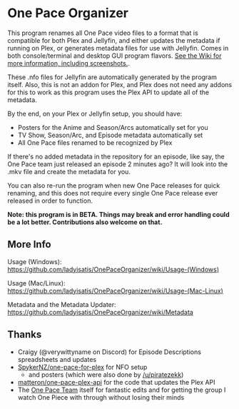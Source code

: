# One Pace Organizer

This program renames all One Pace video files to a format that is compatible for both Plex and Jellyfin, and either updates the metadata if running on Plex, or generates metadata files for use with Jellyfin. Comes in both console/terminal and desktop GUI program flavors. [See the Wiki for more information, including screenshots.](https://github.com/ladyisatis/OnePaceOrganizer/wiki).

These .nfo files for Jellyfin are automatically generated by the program itself. Also, this is not an addon for Plex, and Plex does not need any addons for this to work as this program uses the Plex API to update all of the metadata.

By the end, on your Plex or Jellyfin setup, you should have:

- Posters for the Anime and Season/Arcs automatically set for you
- TV Show, Season/Arc, and Episode metadata automatically set
- All One Pace files renamed to be recognized by Plex

If there's no added metadata in the repository for an episode, like say, the One Pace team just released an episode 2 minutes ago? It will look into the .mkv file and create the metadata for you.

You can also re-run the program when new One Pace releases for quick renaming, and this does not require every single One Pace release ever released in order to function.

**Note: this program is in BETA. Things may break and error handling could be a lot better. Contributions also welcome on that.**

## More Info

Usage (Windows): https://github.com/ladyisatis/OnePaceOrganizer/wiki/Usage-(Windows)

Usage (Mac/Linux): https://github.com/ladyisatis/OnePaceOrganizer/wiki/Usage-(Mac-Linux)

Metadata and the Metadata Updater: https://github.com/ladyisatis/OnePaceOrganizer/wiki/Metadata

## Thanks

- Craigy (@verywittyname on Discord) for Episode Descriptions spreadsheets and updates
- [SpykerNZ/one-pace-for-plex](https://github.comSpykerNZ/one-pace-for-plex) for NFO setup
  - and posters (which were also done by [/u/piratezekk](https://www.reddit.com/user/piratezekk))
- [matteron/one-pace-plex-api](https://github.com/matteron/one-pace-plex-api) for the code that updates the Plex API
- The [One Pace Team](https://onepace.net/) itself for fantastic edits and for getting the group I watch One Piece with through without losing their minds
